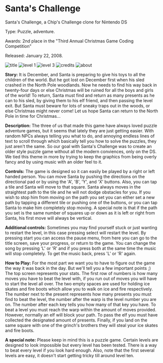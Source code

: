 # Santa's Challenge
Santa's Challenge, a Chip's Challenge clone for Nintendo DS

Type: Puzzle, adventure.

Awards: 2nd place in the "Third Annual Christmas Game Coding Competition"

Released: January 22, 2008.

![title](https://raw.githubusercontent.com/geekylink/santaschallenge/main/screenshots/title-screen.png)
![level 1](https://raw.githubusercontent.com/geekylink/santaschallenge/main/screenshots/level1.png)
![level 3](https://raw.githubusercontent.com/geekylink/santaschallenge/main/screenshots/level3.png)
![credits](https://raw.githubusercontent.com/geekylink/santaschallenge/main/screenshots/credits.png)
![about](https://raw.githubusercontent.com/geekylink/santaschallenge/main/screenshots/about.png)

**Story:**
It is December, and Santa is preparing to give his toys to all the children of the world. But he got lost on December first when his sled crashed in the North Pole woodlands. Now he needs to find his way back in twenty-four days or else Christmas will be ruined for all the boys and girls of the world! To return, Santa must find and return as many presents as he can to his sled, by giving them to his elf friend, and then passing the level exit. But Santa must beware for lots of sneaky traps out in the woods, or else Christmas might never come! Let us hope Santa can return to the North Pole in time for Christmas...

**Description:**
The three of us that made this game have always loved puzzle adventure games, but it seems that lately they are just getting easier. With random NPCs always telling you what to do, and annoying endless lines of text to scroll through which basically tell you how to solve the puzzles, they just aren't the same. So our goal with Santa's Challenge was to create an older style puzzle game without all the modern conviences, only on the DS. We tied this theme in more by trying to keep the graphics from being overly fancy and by using music with an older feel to it.

**Controls:**
The game is designed so it can easily be played by a right or left handed person. You can move Santa by pushing the directions on the directional pad or by using the 'A', 'B', 'Y', and 'X' buttons. Also, you can tap a tile and Santa will move to that square. Santa always moves in the straightest path to the tile and he will not dodge obstacles for you. If you wish to stop him from moving on the path you set you can either set a new path by tapping a different tile or pushing one of the buttons, or you can tap Santa to make him completely stop moving. A special note is that if the path you set is the same number of squares up or down as it is left or right from Santa, his first move will always be vertical.

**Additional controls:**
Sometimes you may find yourself stuck or just wanting to restart the level, in this case pressing select will restart the level. By pressing start you can access the pause menu, from here you can go to the title screen, save your progress, or return to the game. You can change the song by pressing 'L' or 'R' and if you press both at the same time the music will stop completely. To get the music back, press 'L' or 'R' again.

**How to Play:**
For the most part we want you to have to figure out the game the way it was back in the day. But we'll tell you a few important points ;) The top screen represents your stats. The first row of numbers is how many moves you have to beat the level with, if you run out of moves you will have to start the level all over. The two empty spaces are used for holding ice skates and fire boots which allow you to walk on ice and fire respectively. The number next to the present represents how many presents you must find to beat the level, the number after the warp is the level number you are on. The number after each key tells you how many of that key you have. To beat a level you must reach the warp within the amount of moves provided. However, normally an elf will block your path. To pass the elf you must have collected the designated amount of presents. Finally, if you land on the same square with one of the grinch's brothers they will steal your ice skates and fire boots.

**A special note:**
Please keep in mind this is a puzzle game. Certain levels are designed to look impossible but every level has been tested. There is a way to beat every level if you look hard enough. Also, note that the first several levels are easy, it doesn't start getting tricky till around level ten.
